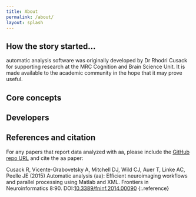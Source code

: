 ```yaml
---
title: About
permalink: /about/
layout: splash
---
```

## How the story started... ##
automatic analysis software was originally developed by Dr Rhodri Cusack for supporting research at the MRC Cognition and Brain Science Unit. It is made available to the academic community in the hope that it may prove useful.

## Core concepts ##


## Developers ##


## References and citation ##
For any papers that report data analyzed with aa, please include the [GitHub repo URL](https://github.com/automaticanalysis/automaticanalysis) and cite the aa paper:

Cusack R, Vicente-Grabovetsky A, Mitchell DJ, Wild CJ, Auer T, Linke AC, Peelle JE (2015) Automatic analysis (aa): Efficient neuroimaging workflows and parallel processing using Matlab and XML. Frontiers in Neuroinformatics 8:90. DOI:[10.3389/fninf.2014.00090](http://doi.org/10.3389/fninf.2014.00090)
{:.reference}
